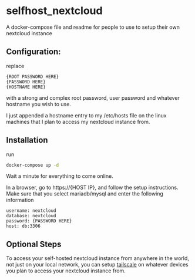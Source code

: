 # selfhost_nextcloud
A docker-compose file and readme for people to use to setup their own nextcloud instance

## Configuration: 
replace 
```
{ROOT PASSWORD HERE}
{PASSWORD HERE} 
{HOSTNAME HERE}
```
with a strong and complex root password, user password
and whatever hostname you wish to use.   

I just appended a hostname entry to my /etc/hosts file on the linux machines that I plan 
to access my nextcloud instance from. 

## Installation
run 
```bash
docker-compose up -d
```

Wait a minute for everything to come online. 

In a browser, go to https://{HOST IP}, and follow the setup instructions. 
Make sure that you select mariadb/mysql and enter the following information
``` 
username: nextcloud
database: nextcloud
password: {PASSWORD HERE}
host: db:3306
```


## Optional Steps
To access your self-hosted nextcloud instance from anywhere in the world, not just on your 
local network, you can setup [tailscale](https://tailscale.com/) on whatever devices
you plan to access your nextcloud instance from. 
